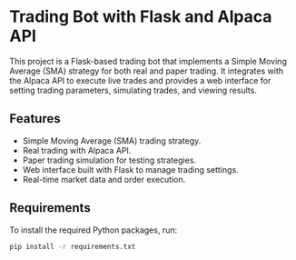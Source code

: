 # Trading Bot with Flask and Alpaca API

This project is a Flask-based trading bot that implements a Simple Moving Average (SMA) strategy for both real and paper trading. It integrates with the Alpaca API to execute live trades and provides a web interface for setting trading parameters, simulating trades, and viewing results.

## Features
- Simple Moving Average (SMA) trading strategy.
- Real trading with Alpaca API.
- Paper trading simulation for testing strategies.
- Web interface built with Flask to manage trading settings.
- Real-time market data and order execution.

## Requirements

To install the required Python packages, run:
```bash
pip install -r requirements.txt

